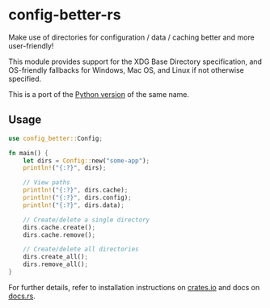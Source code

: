 # config-better-rs

Make use of directories for configuration / data / caching better and more user-friendly!

This module provides support for the XDG Base Directory specification, and OS-friendly fallbacks for Windows, Mac OS, and Linux if not otherwise specified.

This is a port of the [Python version](https://github.com/kade-robertson/config-better) of the same name.

## Usage

```rust
use config_better::Config;

fn main() {
    let dirs = Config::new("some-app");
    println!("{:?}", dirs);

    // View paths
    println!("{:?}", dirs.cache);
    println!("{:?}", dirs.config);
    println!("{:?}", dirs.data);

    // Create/delete a single directory
    dirs.cache.create();
    dirs.cache.remove();

    // Create/delete all directories
    dirs.create_all();
    dirs.remove_all();
}
```

For further details, refer to installation instructions on [crates.io](https://crates.io/crates/config-better) and docs on [docs.rs](https://docs.rs/config-better).
